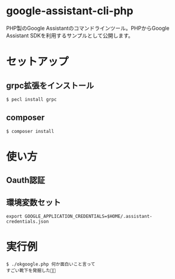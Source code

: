 # google-assistant-cli-php

PHP製のGoogle Assistantのコマンドラインツール。PHPからGoogle Assistant SDKを利用するサンプルとして公開します。

# セットアップ

## grpc拡張をインストール

```
$ pecl install grpc
```

## composer

```
$ composer install
```

# 使い方

## Oauth認証

## 環境変数セット

```
export GOOGLE_APPLICATION_CREDENTIALS=$HOME/.assistant-credentials.json
```

# 実行例

```
$ ./okgoogle.php 何か面白いこと言って
すごい靴下を発掘した👣💮
```
